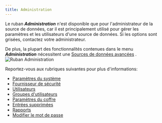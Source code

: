 ```yaml
---
title: Administration
---
```

Le ruban ***Administration*** n'est disponible que pour l'administrateur de la source de données, car il est principalement utilisé pour gérer les paramètres et les utilisateurs d'une source de données. Si les options sont grisées, contactez votre administrateur.  

De plus, la plupart des fonctionnalités contenues dans le menu ***Administration*** nécessitent une [Sources de données avancées](DataSources_Advanced) .  
![Ruban Administration](/img/fr/rdm/mac/clip4101.png) 

Reportez-vous aux rubriques suivantes pour plus d'informations:  

* [Paramètres du système](/fr/rdm/mac/commands/administration/system-settings/) 
* [Fournisseur de sécurité](/fr/rdm/mac/commands/administration/security-provider/) 
* [Utilisateurs](/fr/rdm/mac/commands/administration/user-management/) 
* [Groupes d'utilisateurs](/fr/rdm/mac/commands/administration/user-groups-management/) 
* [Paramètres du coffre](/fr/rdm/mac/commands/administration/vault-settings/) 
* [Entrées supprimées](/fr/rdm/mac/commands/administration/view-deleted/) 
* [Rapports](/fr/rdm/mac/commands/administration/reports/) 
* [Modifier le mot de passe](/fr/rdm/mac/commands/administration/change-current-user-password/) 
